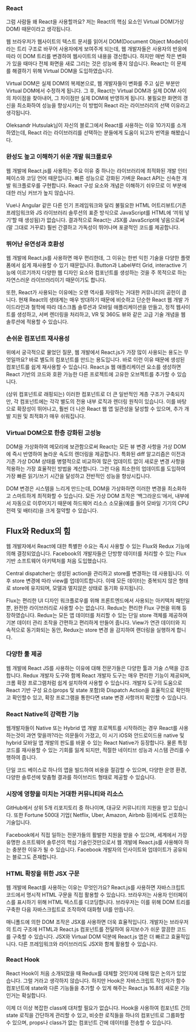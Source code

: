 ### React

그럼 사람들 왜 React을 사용할까요? 저는 React의 핵심 요소인 Virtual DOM(가상 DOM) 때문이라고 생각됩니다.

웹 브라우저가 웹사이트의 텍스트 문서를 읽어서 DOM(Document Object Model)이라는 트리 구조로 바꾸어 사용자에게 보여주게 되는데, 웹 개발자들은 사용자의 반응에 따라 이 DOM 트리를 변경하여 웹사이트의 내용을 갱신합니다. 하지만 매번 작은 변화가 있을 때마다 전체 화면을 새로 그리는 것은 성능에 좋지 않습니다. React는 이 문제를 해결하기 위해 Virtual DOM을 도입하였습니다.

Virtual DOM은 실제 DOM의 복제본으로, 웹 개발자들이 변화를 주고 싶은 부분만 Virtual DOM에서 수정하게 됩니다. 그 후, React는 Virtual DOM과 실제 DOM 사이의 차이점을 찾아내어, 그 차이점만 실제 DOM에 반영하게 됩니다. 불필요한 화면의 갱신을 최소화하여 성능을 향상시키는 이 방법이 React 라는 라이브러리의 선택 이유라고 생각됩니다.

Oleksandr Hutsulak님이 자신의 블로그에서 React를 사용하는 이유 10가지를 소개하였는데, React 라는 라이브러리를 선택하는 분들에게 도움이 되고자 번역을 해봤습니다.

### 완성도 높고 이해하기 쉬운 개발 워크플로우

웹 개발에 React.js를 사용하는 주요 이유 중 하나는 라이브러리에 최적화된 개발 인터페이스와 코딩 언어 때문입니다. 빠른 성능으로 강화된 가벼운 React API는 신속한 개발 워크플로우를 구현합니다. React 구성 요소와 개념은 이해하기 쉬우므로 이 부분에 대한 러닝 커브가 높지 않습니다.

Vue나 Angular 같은 다른 인기 프레임워크와 달리 불필요한 HTML 어트리뷰트(기존 프레임워크와 JS 라이브러리 솔루션의 표준 방식으로 JavaScript를 HTML에 ‘끼워 넣기‘할 때 생성됨)가 없습니다. 결과적으로 React는 JSX를 JavaScript에 넣음으로써(말 그대로 거꾸로) 훨씬 간결하고 가독성이 뛰어나며 포괄적인 코드를 제공합니다.

### 뛰어난 유연성과 호환성

웹 개발에 React.js를 사용하면 매우 편리한데, 그 이유는 한번 익힌 기술을 다양한 플랫폼에서 쉽게 재사용할 수 있기 때문입니다. Button과 Label부터 Grid, interactive 기능에 이르기까지 다양한 웹 디자인 요소와 컴포넌트를 생성하는 것을 주 목적으로 하는 자연스러운 라이브러리이기 때문이기도 합니다.

또한, React가 사용되는 이유에는 오랜 역사를 자랑하는 거대한 커뮤니티의 공헌이 큽니다. 현재 React의 생태계는 매우 방대하기 때문에 비슷하고 단순한 React 웹 개발 가이드라인과 철학에 따라 데스크톱 솔루션과 모바일 애플리케이션을 만들고, 정적 웹사이트를 생성하고, 서버 렌더링을 처리하고, VR 및 360도 뷰와 같은 고급 기술 개념을 웹 솔루션에 적용할 수 있습니다.

### 손쉬운 컴포넌트 재사용성

위에서 궁극적으로 물었던 질문, 웹 개발에서 React.js가 가장 많이 사용되는 용도는 무엇일까요? 바로 별도의 컴포넌트를 만드는 용도입니다. 바로 이런 이유 때문에 생성된 컴포넌트를 쉽게 재사용할 수 있습니다. React.js 웹 애플리케이션 요소를 생성하면 React 기반의 코드와 호환 가능한 다른 프로젝트에 고유한 오브젝트를 추가할 수 있습니다.

(상위 컴포넌트로 래핑되는) 이러한 컴포넌트로 더 큰 일반적인 계층 구조가 구축되지만, 각 컴포넌트에는 각각 별도의 전용 내부 로직과 렌더링 원칙이 있습니다. 이를 바탕으로 확장성이 뛰어나고, 훨씬 더 나은 React 웹 앱 일관성을 달성할 수 있으며, 추가 개발 지원 및 최적화가 매우 쉬워집니다.

### Virtual DOM으로 한층 강화된 고성능

DOM을 가상화하여 메모리에 보관함으로써 React는 모든 뷰 변경 사항을 가상 DOM에 즉시 반영하여 놀라운 속도의 렌더링을 제공합니다. 특화된 diff 알고리즘은 이전과 기존 가상 DOM 상태를 병렬적으로 비교하여 많은 업데이트 없이 새로운 변경 사항을 적용하는 가장 효율적인 방법을 계산합니다. 그런 다음 최소한의 업데이트를 도입하여 가장 빠른 읽기/쓰기 시간을 달성하고 전반적인 성능을 향상시킵니다.

DOM 변경은 시스템을 느리게 만드는데, DOM을 가상화하면 이러한 변경을 최소화하고 스마트하게 최적화할 수 있습니다. 모든 가상 DOM 조작은 ‘백그라운드‘에서, 내부에서 자동으로 이루어지기 때문에 하드웨어 리소스 소모율(예를 들어 모바일 기기의 CPU 전력 및 배터리)을 크게 절약할 수 있습니다.

## Flux와 Redux의 힘

웹 개발자에서 React에 대한 특별한 수요는 즉시 사용할 수 있는 Flux와 Redux 기능에 의해 결정되었습니다. Facebook의 개발자들은 단방향 데이터를 처리할 수 있는 Flux 기반 소프트웨어 아키텍처를 처음 도입했습니다.

Central dispatcher는 생성된 action을 관리하고 store를 변경하는 데 사용됩니다. 이후 store 변경에 따라 view를 업데이트합니다. 이때 모든 데이터는 중복되지 않은 형태로 store에 유지되며, 모델과 멀지않은 상태로 동기화 유지됩니다.

Flux는 편리한 UI 디자인 워크플로우를 위해 프론트엔드에서 사용되는 아키텍처 패턴일 뿐, 완전한 라이브러리로 사용할 수는 없습니다. Redux는 편리한 Flux 구현을 위해 등장하였습니다. Redux는 모든 앱 데이터를 처리할 수 있는 단일 store 객체를 제공하여 기본 데이터 관리 조작을 간편하고 편리하게 만들어 줍니다. View가 연관 데이터와 지속적으로 동기화되는 동안, Redux는 store 변경 을 감지하여 랜더링을 실행하게 합니다.

### 다양한 툴 제공

웹 개발에 React JS를 사용하는 이유에 대해 전문가들은 다양한 툴과 기술 스택을 강조합니다. Redux 개발자 도구와 함께 React 개발자 도구는 매우 편리한 기능이 제공되며, 크롬 확장 프로그램처럼 쉽게 설치하여 사용할 수 있습니다. 개발자 도구의 도움으로 React 기반 구성 요소(props 및 state 포함)와 Dispatch Action을 효율적으로 확인하고 확인할수 있고, 확장 프로그램을 통한다면 state 변경 사항까지 확인할 수 있습니다.

### React Native의 강력한 기능

웹개발자들이 Native 또는 Hybrid 앱 개발 프로젝트를 시작하려는 경우 React를 사용하는것이 과연 맞을까?라는 의문들이 가졌고, 이 시기 iOS와 안드로이드용 native 및 hybrid 모바일 앱 개발의 판도를 바꿀 수 있는 React Native가 등장합니다. 물론 특정 코드를 재사용할 수 있는 기회를 잃게 되지만, 적절한 네이티브 성능과 시스템 관리를 수행하여 줍니다.

단일 코드 베이스로 하나의 앱을 빌드하여 비용을 절감할 수 있으며, 다양한 운영 환경, 다양한 솔루션에 맞춤형 결과를 하이브리드 형태로 제공할 수 있습니다.

### 시장에 영향을 미치는 거대한 커뮤니티와 리소스

GitHub에서 상위 5개 리포지토리 중 하나이며, 대규모 커뮤니티의 지원을 받고 있습니다. 또한 Fortune 500대 기업( Netflix, Uber, Amazon, Airbnb 등)에서도 선호하는 기술입니다.

Facebook에서 직접 일하는 전문가들의 활발한 지원을 받을 수 있으며, 세계에서 가장 유명한 소프트웨어 솔루션의 핵심 기술인것만으로서 웹 개발에 React.js를 사용해야 하는 충분한 이유가 될 수 있습니다. Facebook 개발자의 인사이트와 업데이트가 공유되는 블로그도 존재합니다.

### HTML 확장을 위한 JSX 구문

웹 개발에 React를 사용하는 이유는 무엇인가요? React.js를 사용하면 자바스크립트 코드에서 명시적 HTML 구문을 직접 활용할 수 있습니다. 브라우저는 사용자 인터페이스를 표시하기 위해 HTML 텍스트를 디코딩합니다. 브라우저는 이를 위해 DOM 트리를 구축한 다음 자바스크립트로 조작하여 대화형 UI를 만듭니다.

매니폴드에 의한 DOM 조작은 JSX를 사용하면 더욱 효율적입니다. 개발자는 브라우저의 트리 구조에 HTML과 React.js 컴포넌트를 전달하여 유지보수가 쉬운 깔끔한 코드를 구축할 수 있습니다. JSX와 Virtual DOM 덕분에 React.js 앱은 더 빠르고 효율적입니다. 다른 프레임워크와 라이브러리도 JSX와 함께 활용할 수 있습니다.

### React Hook

React Hook이 처음 소개되었을 때 Redux를 대체할 것인지에 대해 많은 논의가 있었습니다. 그럴 거라고 생각하지 않습니다. 하지만 Hook은 자바스크립트 작성자가 함수 컴포넌트에 state와 다른 기능들을 추가할 수 있게 해주는 React.js 16.8의 새로운 기능인거는 확실합니다.

이제 더 이상 복잡한 class에 대처할 필요가 없습니다. Hook을 사용하여 컴포넌트 간의 state 로직을 간단하게 관리할 수 있고, 비슷한 로직들을 하나의 컴포넌트로 그룹화할 수 있으며, props나 class가 없는 컴포넌트 간에 데이터를 전송할 수 있습니다.
